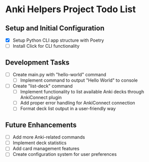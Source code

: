 # Anki Helpers Project Todo List

## Setup and Initial Configuration
- [x] Setup Python CLI app structure with Poetry
- [ ] Install Click for CLI functionality

## Development Tasks
- [ ] Create main.py with "hello-world" command
  - [ ] Implement command to output "Hello World" to console
- [ ] Create "list-deck" command
  - [ ] Implement functionality to list available Anki decks through AnkiConnect plugin
  - [ ] Add proper error handling for AnkiConnect connection
  - [ ] Format deck list output in a user-friendly way

## Future Enhancements
- [ ] Add more Anki-related commands
- [ ] Implement deck statistics
- [ ] Add card management features
- [ ] Create configuration system for user preferences 